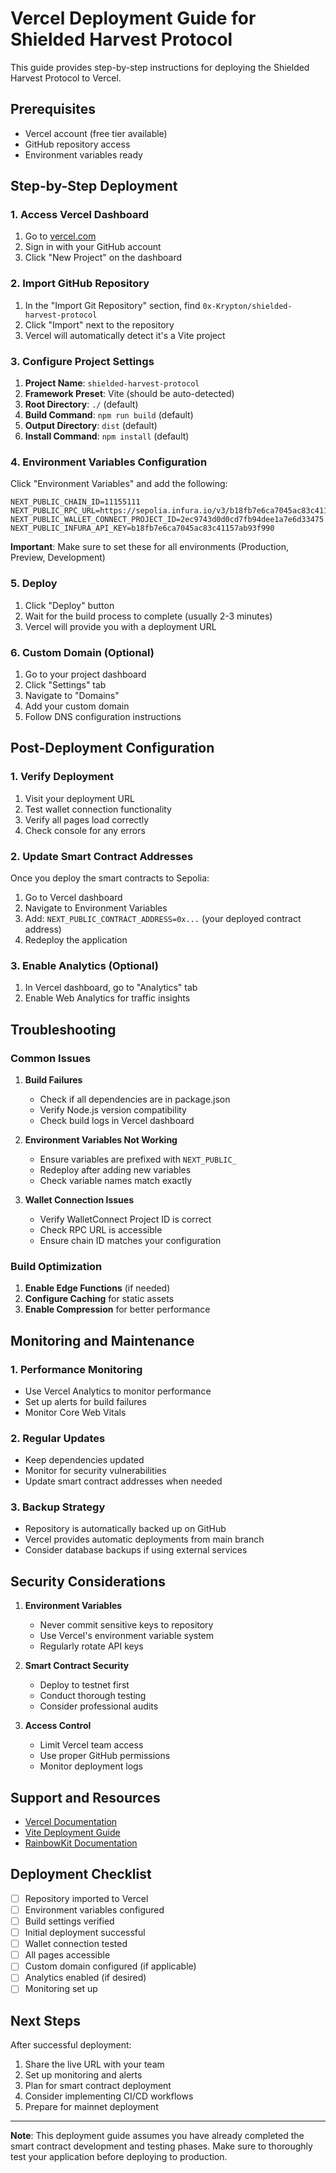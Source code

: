 # Vercel Deployment Guide for Shielded Harvest Protocol

This guide provides step-by-step instructions for deploying the Shielded Harvest Protocol to Vercel.

## Prerequisites

- Vercel account (free tier available)
- GitHub repository access
- Environment variables ready

## Step-by-Step Deployment

### 1. Access Vercel Dashboard

1. Go to [vercel.com](https://vercel.com)
2. Sign in with your GitHub account
3. Click "New Project" on the dashboard

### 2. Import GitHub Repository

1. In the "Import Git Repository" section, find `0x-Krypton/shielded-harvest-protocol`
2. Click "Import" next to the repository
3. Vercel will automatically detect it's a Vite project

### 3. Configure Project Settings

1. **Project Name**: `shielded-harvest-protocol`
2. **Framework Preset**: Vite (should be auto-detected)
3. **Root Directory**: `./` (default)
4. **Build Command**: `npm run build` (default)
5. **Output Directory**: `dist` (default)
6. **Install Command**: `npm install` (default)

### 4. Environment Variables Configuration

Click "Environment Variables" and add the following:

```
NEXT_PUBLIC_CHAIN_ID=11155111
NEXT_PUBLIC_RPC_URL=https://sepolia.infura.io/v3/b18fb7e6ca7045ac83c41157ab93f990
NEXT_PUBLIC_WALLET_CONNECT_PROJECT_ID=2ec9743d0d0cd7fb94dee1a7e6d33475
NEXT_PUBLIC_INFURA_API_KEY=b18fb7e6ca7045ac83c41157ab93f990
```

**Important**: Make sure to set these for all environments (Production, Preview, Development)

### 5. Deploy

1. Click "Deploy" button
2. Wait for the build process to complete (usually 2-3 minutes)
3. Vercel will provide you with a deployment URL

### 6. Custom Domain (Optional)

1. Go to your project dashboard
2. Click "Settings" tab
3. Navigate to "Domains"
4. Add your custom domain
5. Follow DNS configuration instructions

## Post-Deployment Configuration

### 1. Verify Deployment

1. Visit your deployment URL
2. Test wallet connection functionality
3. Verify all pages load correctly
4. Check console for any errors

### 2. Update Smart Contract Addresses

Once you deploy the smart contracts to Sepolia:

1. Go to Vercel dashboard
2. Navigate to Environment Variables
3. Add: `NEXT_PUBLIC_CONTRACT_ADDRESS=0x...` (your deployed contract address)
4. Redeploy the application

### 3. Enable Analytics (Optional)

1. In Vercel dashboard, go to "Analytics" tab
2. Enable Web Analytics for traffic insights

## Troubleshooting

### Common Issues

1. **Build Failures**
   - Check if all dependencies are in package.json
   - Verify Node.js version compatibility
   - Check build logs in Vercel dashboard

2. **Environment Variables Not Working**
   - Ensure variables are prefixed with `NEXT_PUBLIC_`
   - Redeploy after adding new variables
   - Check variable names match exactly

3. **Wallet Connection Issues**
   - Verify WalletConnect Project ID is correct
   - Check RPC URL is accessible
   - Ensure chain ID matches your configuration

### Build Optimization

1. **Enable Edge Functions** (if needed)
2. **Configure Caching** for static assets
3. **Enable Compression** for better performance

## Monitoring and Maintenance

### 1. Performance Monitoring

- Use Vercel Analytics to monitor performance
- Set up alerts for build failures
- Monitor Core Web Vitals

### 2. Regular Updates

- Keep dependencies updated
- Monitor for security vulnerabilities
- Update smart contract addresses when needed

### 3. Backup Strategy

- Repository is automatically backed up on GitHub
- Vercel provides automatic deployments from main branch
- Consider database backups if using external services

## Security Considerations

1. **Environment Variables**
   - Never commit sensitive keys to repository
   - Use Vercel's environment variable system
   - Regularly rotate API keys

2. **Smart Contract Security**
   - Deploy to testnet first
   - Conduct thorough testing
   - Consider professional audits

3. **Access Control**
   - Limit Vercel team access
   - Use proper GitHub permissions
   - Monitor deployment logs

## Support and Resources

- [Vercel Documentation](https://vercel.com/docs)
- [Vite Deployment Guide](https://vitejs.dev/guide/static-deploy.html)
- [RainbowKit Documentation](https://www.rainbowkit.com/docs/introduction)

## Deployment Checklist

- [ ] Repository imported to Vercel
- [ ] Environment variables configured
- [ ] Build settings verified
- [ ] Initial deployment successful
- [ ] Wallet connection tested
- [ ] All pages accessible
- [ ] Custom domain configured (if applicable)
- [ ] Analytics enabled (if desired)
- [ ] Monitoring set up

## Next Steps

After successful deployment:

1. Share the live URL with your team
2. Set up monitoring and alerts
3. Plan for smart contract deployment
4. Consider implementing CI/CD workflows
5. Prepare for mainnet deployment

---

**Note**: This deployment guide assumes you have already completed the smart contract development and testing phases. Make sure to thoroughly test your application before deploying to production.
